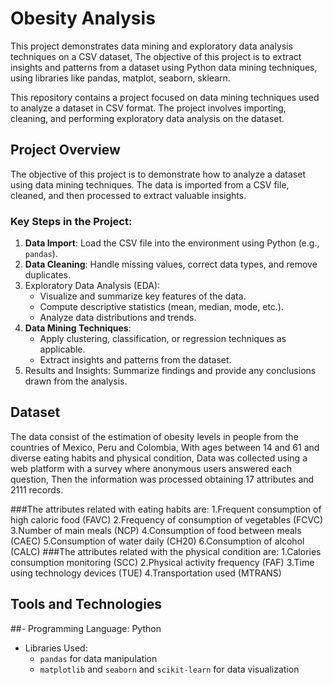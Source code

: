 # Obesity Analysis
This project demonstrates data mining and exploratory data analysis techniques on a CSV dataset, The objective of this project is to extract insights and patterns from a dataset using Python data mining techniques, using libraries like pandas, matplot, seaborn, sklearn. 

This repository contains a project focused on data mining techniques used to analyze a dataset in CSV format. The project involves importing, cleaning, and performing exploratory data analysis on the dataset.

## Project Overview

The objective of this project is to demonstrate how to analyze a dataset using data mining techniques. The data is imported from a CSV file, cleaned, and then processed to extract valuable insights.

### Key Steps in the Project:

1. **Data Import**: Load the CSV file into the environment using Python (e.g., `pandas`).
2. **Data Cleaning**: Handle missing values, correct data types, and remove duplicates.
3. Exploratory Data Analysis (EDA): 
   - Visualize and summarize key features of the data.
   - Compute descriptive statistics (mean, median, mode, etc.).
   - Analyze data distributions and trends.
4. **Data Mining Techniques**: 
   - Apply clustering, classification, or regression techniques as applicable.
   - Extract insights and patterns from the dataset.
5. Results and Insights: Summarize findings and provide any conclusions drawn from the analysis.

## Dataset
The data consist of the estimation of obesity levels in people from the countries of Mexico, Peru and Colombia,
With ages between 14 and 61 and diverse eating habits and physical condition,
Data was collected using a web platform with a survey where anonymous users answered each question,
Then the information was processed obtaining 17 attributes and 2111 records.

###The attributes related with eating habits are: 
1.Frequent consumption of high caloric food (FAVC)
2.Frequency of consumption of vegetables (FCVC)
3.Number of main meals (NCP)
4.Consumption of food between meals (CAEC)
5.Consumption of water daily (CH20)
6.Consumption of alcohol (CALC)
###The attributes related with the physical condition are:
1.Calories consumption monitoring (SCC)
2.Physical activity frequency (FAF)
3.Time using technology devices (TUE)
4.Transportation used (MTRANS)
## Tools and Technologies

##- Programming Language: Python
- Libraries Used:
  - `pandas` for data manipulation
  - `matplotlib` and `seaborn` and `scikit-learn`  for data visualization
  
